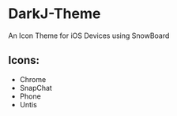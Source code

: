 # DarkJ-Theme
An Icon Theme for iOS Devices using SnowBoard

## Icons:
* Chrome
* SnapChat
* Phone
* Untis
